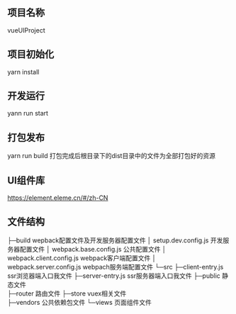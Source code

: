 ## 项目名称
vueUIProject

## 项目初始化
yarn install

## 开发运行
yann run start

## 打包发布
yarn run build
打包完成后根目录下的dist目录中的文件为全部打包好的资源

## UI组件库
https://element.eleme.cn/#/zh-CN

## 文件结构 
├─build wepback配置文件及开发服务器配置文件
│      setup.dev.config.js 开发服务器配置文件
│      webpack.base.config.js 公共配置文件
│      webpack.client.config.js webpack客户端配置文件
│      webpack.server.config.js webpach服务端配置文件 
└─src
    ├─client-entry.js ssr浏览器端入口我文件
    ├─server-entry.js ssr服务器端入口我文件
    ├─public  静态文件    
    ├─router  路由文件
    ├─store   vuex相关文件    
    ├─vendors 公共依赖包文件
    └─views   页面组件文件